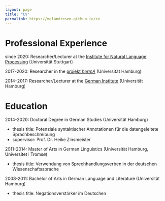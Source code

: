 ```yaml
---
layout: page
title: "CV"
permalink: https://melandresen.github.io/cv
---
```


# Professional Experience

since 2020: Researcher/Lecturer at the [Institute for Natural Language Processing](https://www.ims.uni-stuttgart.de/) (Universität Stuttgart)

2017-2020: Researcher in the [projekt *hermA*](https://www.herma.uni-hamburg.de/) (Universität Hamburg)

2014–2017: Researcher/Lecturer at the [German Institute](https://www.slm.uni-hamburg.de/germanistik.html) (Universität Hamburg)


# Education

2014-2020: Doctoral Degree in German Studies (Universität Hamburg)
- thesis title: Potenziale syntaktischer Annotationen für die datengeleitete Sprachbeschreibung
- supervisor: Prof. Dr. Heike Zinsmeister

2011-2014: Master of Arts in German Linguistics (Universität Hamburg, Universitet i Tromsø)
- thesis title: Verwendung von Sprechhandlungsverben in der deutschen Wissenschaftssprache

2008-2011: Bachelor of Arts in German Language and Literature (Universität Hamburg)
- thesis title: Negationsverstärker im Deutschen
